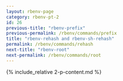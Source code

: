 ```yaml
---
layout: rbenv-page
category: rbenv-pt-2
id: 26
previous-title: "rbenv-prefix"
previous-permalink: /rbenv/commands/prefix
title: "rbenv-rehash and rbenv-sh-rehash"
permalink: /rbenv/commands/rehash
next-title: "rbenv-root"
next-permalink: /rbenv/commands/root
---
```


{% include_relative 2-p-content.md %}
